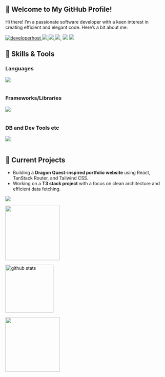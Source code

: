 ## 👋 Welcome to My GitHub Profile!

Hi there! I’m a passionate software developer with a keen interest in creating efficient and elegant code. Here’s a bit about me:

[ ![developerhost](https://komarev.com/ghpvc/?username=developerhost)
](https://github.com/developerhost/developerhost/)
[![](https://img.shields.io/github/followers/developerhost?label=follow&logo=github&style=flat)
](https://github.com/developerhost)
[![](https://qiita-badge.apiapi.app/s/miwashutaro0611/posts.svg)
](http://qiita.com/app_js)
[![](https://qiita-badge.apiapi.app/s/miwashutaro0611/contributions.svg)
](http://qiita.com/app_js)
[![]()]()
[![](https://zenn.badge.nikaera.com/s/dirtyman/articles?style=plastic)](https://zenn.dev/dirtyman/articles)
[![](https://zenn.badge.nikaera.com/s/dirtyman/likes?style=plastic)](https://zenn.dev/dirtyman)

## 🔧 Skills & Tools

### Languages

<img src="https://skillicons.dev/icons?i=js,typescript,html,css," /> <br /><br />

### Frameworks/Libraries

<img src="https://skillicons.dev/icons?i=react,nextjs,vue,nuxtjs,nodejs,pnpm,bun,vite,vitest,jest,prisma,tailwind,vuetify,threejs," /> <br /><br />

### DB and Dev Tools etc

<img src="https://skillicons.dev/icons?i=mysql,postgresql,supabase,docker,git,github,vscode,cloudflare,vercel,linux,aws,azure,graphql," /> <br /><br />


## 🚀 Current Projects
- Building a **Dragon Quest-inspired portfolio website** using React, TanStack Router, and Tailwind CSS.
- Working on a **T3 stack project** with a focus on clean architecture and efficient data fetching.

![](https://github-profile-summary-cards.vercel.app/api/cards/profile-details?username=developerhost&theme=tokyonight)

<p align="left">
<a href="https://github.com/developerhost">
  <img height="170px" src="https://github-readme-stats.vercel.app/api?username=developerhost&count_private=true&show_icons=true&theme=tokyonight" />
</a>
</p>

<p align="left">
<a href="https://github.com/developerhost">
  <img alt="github stats" height="150px" src="https://github-readme-streak-stats.herokuapp.com/?user=developerhost&count_private=true&show_icons=true&theme=tokyonight" />
</a>
</p>

<p align="left">
<a href="https://github.com/developerhost">
  <img height="170px" src="https://github-readme-stats.vercel.app/api/top-langs/?username=developerhost&layout=compact&theme=tokyonight" />
</a>
</p>
